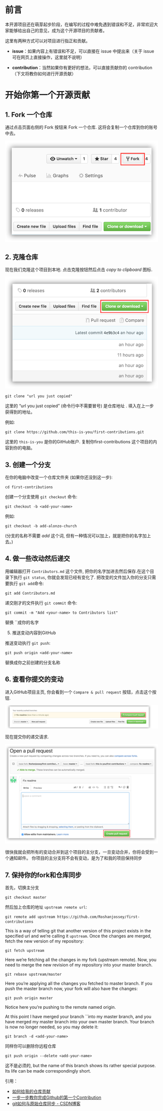 # 前言

本开源项目还在萌芽起步阶段，在编写的过程中难免遇到错误和不足，非常欢迎大家能够给出自己的意见，成为这个开源项目的贡献者。

这里有两种方式可以对项目进行指正和贡献。

- **issue**：如果内容上有错误和不足，可以直接在 issue 中提出来（关于 issue 可在网页上直接操作，这里就不说明）

- **contribution**：当然如果你有更好的想法，可以直接贡献你的 contribution（下文将教你如何进行开源贡献）



# 开始你第一个开源贡献

## 1. Fork 一个仓库

通过点击页面右侧的 Fork 按钮来 Fork 一个仓库. 这将会复制一个仓库到你的账号中去。

<div align="center"><img src="../../assets/如何给我的仓库贡献/fork.png" width="550"/></div>


## 2. 克隆仓库

现在我们克隆这个项目到本地. 点击克隆按钮然后点击 *copy to clipboard* 图标.

<div align="center"><img src="../../assets/如何给我的仓库贡献/clone.png" width="550"/></div>



```shell
git clone "url you just copied"
```



这里的 “url you just copied” (命令行中不需要冒号) 是仓库地址 . 填入在上一步获得到的地址。

例如:

```shell
git clone https://github.com/this-is-you/first-contributions.git
```

这里的 `this-is-you` 是你的GitHub账户. 复制你first-contributions 这个项目的内容到你的电脑。



## 3. 创建一个分支

在你的电脑中改变一个仓库文件夹 (如果你还没到这一步):

```shell
cd first-contributions
```

创建一个分支使用 `git checkout` 命令:

```shell
git checkout -b <add-your-name>
```

例如:

```shell
git checkout -b add-alonzo-church
```

(分支的名称不需要 *add* 这个词, 但有一种情况可以加上，就是把你的名字加上去。)



## 4. 做一些改动然后递交

用编辑器打开 `Contributors.md` 这个文件, 把你的名字加进去然后保存.在这个目录下执行 `git status`, 你就会发现已经有变化了. 把改变的文件加入你的分支只需要执行 `git add`命令:

```shell
git add Contributors.md
```

递交刚才的文件执行 `git commit` 命令:

```shell
git commit -m "Add <your-name> to Contributors list"
```

替换 ``成你的名字

5. 推送变动内容到GitHub

推送变动执行 `git push`:

```shell
git push origin <add-your-name>
```

替换成你之前创建的分支名称



## 6. 查看你提交的变动

进入GitHub项目主页, 你会看到一个 `Compare & pull request` 按钮，点击这个按钮.

<div align="center"><img src="../../assets/如何给我的仓库贡献/compare.png" width=""/></div>

现在提交你的递交请求.

<div align="center"><img src="../../assets/如何给我的仓库贡献/push.png" width=""/></div>

很快我就会把所有的变动合并到这个项目的主分支，一旦变动合并，你将会受到一个通知邮件。 你项目的主分支将不会有变动，是为了和我的项目保持同步



## 7. 保持你的fork和仓库同步

首先，切换主分支

```shell
git checkout master
```

然后加上仓库的地址 `upstream remote url`:

```shell
git remote add upstream https://github.com/Roshanjossey/first-contributions
```

This is a way of telling git that another version of this project exists in the specified url and we’re calling it `upstream`. Once the changes are merged, fetch the new version of my repository:

```shell
git fetch upstream
```

Here we’re fetching all the changes in my fork (upstream remote). Now, you need to merge the new revision of my repository into your master branch.

```shell
git rebase upstream/master
```

Here you’re applying all the changes you fetched to master branch. If you push the master branch now, your fork will also have the changes:

```shell
git push origin master
```

Notice here you’re pushing to the remote named origin.

At this point I have merged your branch ``into my master branch, and you have merged my master branch into your own master branch. Your branch is now no longer needed, so you may delete it:

```shell
git branch -d <add-your-name>
```

同样你可以删除你远程仓库

```shell
git push origin --delete <add-your-name>
```

这不是必须的, but the name of this branch shows its rather special purpose. Its life can be made correspondingly short.




引用：

- [如何给我的仓库贡献](<https://github.com/xiaobaoword/fullstack-tutorial/blob/master/notes/docs/%E5%A6%82%E4%BD%95%E7%BB%99%E6%88%91%E7%9A%84%E4%BB%93%E5%BA%93%E8%B4%A1%E7%8C%AE.md>)
- [一步一步教你完成Github的第一个Contribution](https://www.zcfy.cc/article/a-step-by-step-guide-to-making-your-first-github-contribution-4142.html?t=new)
- [git如何与原始仓库同步 - CSDN博客](https://blog.csdn.net/libing403/article/details/51729744)
